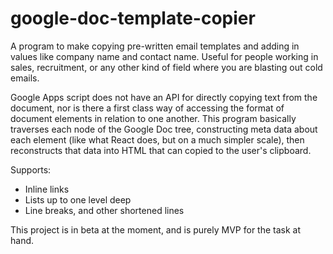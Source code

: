 # google-doc-template-copier 
A program to make copying pre-written email templates and adding in values like company name and contact name. Useful for people working in sales, recruitment, or any other kind of field where you are blasting out cold emails. 

Google Apps script does not have an API for directly copying text from the document, nor is there a first class way of accessing the format of document elements in relation to one another. This program basically traverses each node of the Google Doc tree, constructing meta data about each element (like what React does, but on a much simpler scale), then reconstructs that data into HTML that can copied to the user's clipboard. 

Supports: 
  - Inline links 
  - Lists up to one level deep 
  - Line breaks, and other shortened lines

This project is in beta at the moment, and is purely MVP for the task at hand. 
